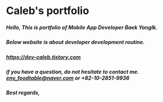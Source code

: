 # Caleb's portfolio
##### Hello, This is portfolio of Mobile App Developer Baek YongIk.
##### Below website is about developer development routine. 
##### https://dev-caleb.tistory.com
##### if you have a question, do not hesitate to contact me. env_foodtable@naver.com or +82-10-2851-9936
##### Best regards,
